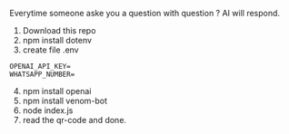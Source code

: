Everytime someone aske you a question with question ? AI will respond.

1. Download this repo
2. npm install dotenv
3. create file .env

````
OPENAI_API_KEY= 
WHATSAPP_NUMBER=

`````

4. npm install openai
5. npm install venom-bot
6. node index.js
7. read the qr-code and done.